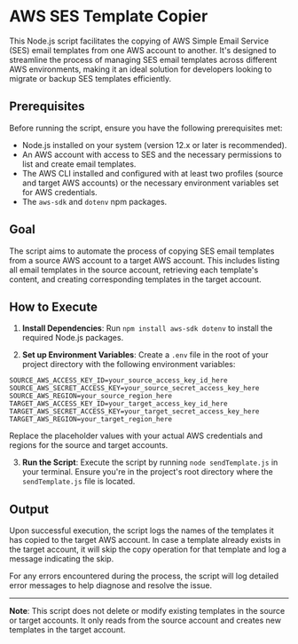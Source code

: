 # AWS SES Template Copier

This Node.js script facilitates the copying of AWS Simple Email Service (SES) email templates from one AWS account to another. It's designed to streamline the process of managing SES email templates across different AWS environments, making it an ideal solution for developers looking to migrate or backup SES templates efficiently.

## Prerequisites

Before running the script, ensure you have the following prerequisites met:

- Node.js installed on your system (version 12.x or later is recommended).
- An AWS account with access to SES and the necessary permissions to list and create email templates.
- The AWS CLI installed and configured with at least two profiles (source and target AWS accounts) or the necessary environment variables set for AWS credentials.
- The `aws-sdk` and `dotenv` npm packages.

## Goal

The script aims to automate the process of copying SES email templates from a source AWS account to a target AWS account. This includes listing all email templates in the source account, retrieving each template's content, and creating corresponding templates in the target account.

## How to Execute

1. **Install Dependencies**: Run `npm install aws-sdk dotenv` to install the required Node.js packages.

2. **Set up Environment Variables**: Create a `.env` file in the root of your project directory with the following environment variables:

```
SOURCE_AWS_ACCESS_KEY_ID=your_source_access_key_id_here
SOURCE_AWS_SECRET_ACCESS_KEY=your_source_secret_access_key_here
SOURCE_AWS_REGION=your_source_region_here
TARGET_AWS_ACCESS_KEY_ID=your_target_access_key_id_here
TARGET_AWS_SECRET_ACCESS_KEY=your_target_secret_access_key_here
TARGET_AWS_REGION=your_target_region_here
```

Replace the placeholder values with your actual AWS credentials and regions for the source and target accounts.

3. **Run the Script**: Execute the script by running `node sendTemplate.js` in your terminal. Ensure you're in the project's root directory where the `sendTemplate.js` file is located.

## Output

Upon successful execution, the script logs the names of the templates it has copied to the target AWS account. In case a template already exists in the target account, it will skip the copy operation for that template and log a message indicating the skip.

For any errors encountered during the process, the script will log detailed error messages to help diagnose and resolve the issue.

---

**Note**: This script does not delete or modify existing templates in the source or target accounts. It only reads from the source account and creates new templates in the target account.
